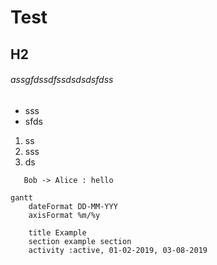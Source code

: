 # Test
## H2
###### assgfdssdfssdsdsdsfdss

* sss
* sfds

1. ss
2. sss
3. ds
 ``` plantuml
    Bob -> Alice : hello
```
``` mermaid
gantt
    dateFormat DD-MM-YYY
    axisFormat %m/%y

    title Example
    section example section
    activity :active, 01-02-2019, 03-08-2019

```
